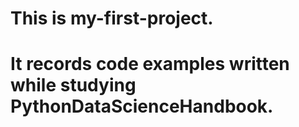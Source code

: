 # This is my-first-project.
# It records code examples written while studying PythonDataScienceHandbook.
